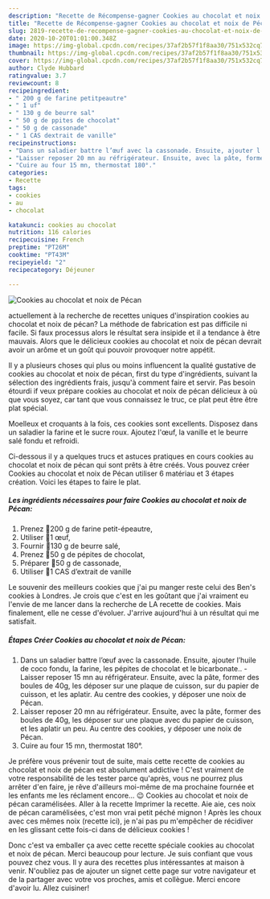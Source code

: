 ```yaml
---
description: "Recette de Récompense-gagner Cookies au chocolat et noix de Pécan"
title: "Recette de Récompense-gagner Cookies au chocolat et noix de Pécan"
slug: 2819-recette-de-recompense-gagner-cookies-au-chocolat-et-noix-de-pecan
date: 2020-10-20T01:01:00.348Z
image: https://img-global.cpcdn.com/recipes/37af2b57f1f8aa30/751x532cq70/cookies-au-chocolat-et-noix-de-pecan-photo-principale-de-la-recette.jpg
thumbnail: https://img-global.cpcdn.com/recipes/37af2b57f1f8aa30/751x532cq70/cookies-au-chocolat-et-noix-de-pecan-photo-principale-de-la-recette.jpg
cover: https://img-global.cpcdn.com/recipes/37af2b57f1f8aa30/751x532cq70/cookies-au-chocolat-et-noix-de-pecan-photo-principale-de-la-recette.jpg
author: Clyde Hubbard
ratingvalue: 3.7
reviewcount: 8
recipeingredient:
- " 200 g de farine petitpeautre"
- " 1 uf"
- " 130 g de beurre sal"
- " 50 g de ppites de chocolat"
- " 50 g de cassonade"
- " 1 CAS dextrait de vanille"
recipeinstructions:
- "Dans un saladier battre l’œuf avec la cassonade. Ensuite, ajouter l’huile de coco fondu, la farine, les pépites de chocolat et le bicarbonate.. Laisser reposer 15 mn au réfrigérateur. Ensuite, avec la pâte, former des boules de 40g, les déposer sur une plaque de cuisson, sur du papier de cuisson, et les aplatir. Au centre des cookies, y déposer une noix de Pécan."
- "Laisser reposer 20 mn au réfrigérateur. Ensuite, avec la pâte, former des boules de 40g, les déposer sur une plaque avec du papier de cuisson, et les aplatir un peu. Au centre des cookies, y déposer une noix de Pécan."
- "Cuire au four 15 mn, thermostat 180°."
categories:
- Recette
tags:
- cookies
- au
- chocolat

katakunci: cookies au chocolat 
nutrition: 116 calories
recipecuisine: French
preptime: "PT26M"
cooktime: "PT43M"
recipeyield: "2"
recipecategory: Déjeuner

---
```



![Cookies au chocolat et noix de Pécan](https://img-global.cpcdn.com/recipes/37af2b57f1f8aa30/751x532cq70/cookies-au-chocolat-et-noix-de-pecan-photo-principale-de-la-recette.jpg)

actuellement à la recherche de recettes uniques d'inspiration cookies au chocolat et noix de pécan? La méthode de fabrication est pas difficile ni facile. Si faux processus alors le résultat sera insipide et il a tendance à être mauvais. Alors que le délicieux cookies au chocolat et noix de pécan devrait avoir un arôme et un goût qui pouvoir provoquer notre appétit.

Il y a plusieurs choses qui plus ou moins influencent la qualité gustative de cookies au chocolat et noix de pécan, first du type d'ingrédients, suivant la sélection des ingrédients frais, jusqu'à comment faire et servir. Pas besoin étourdi if veux prépare cookies au chocolat et noix de pécan délicieux à où que vous soyez, car tant que vous connaissez le truc, ce plat peut être être plat spécial.

Moelleux et croquants à la fois, ces cookies sont excellents. Disposez dans un saladier la farine et le sucre roux. Ajoutez l&#39;œuf, la vanille et le beurre salé fondu et refroidi.


Ci-dessous il y a quelques trucs et astuces pratiques en cours cookies au chocolat et noix de pécan qui sont prêts à être créés. Vous pouvez créer Cookies au chocolat et noix de Pécan utiliser 6 matériau et 3 étapes création. Voici les étapes to faire le plat.

<!--inarticleads1-->

##### Les ingrédients nécessaires pour faire Cookies au chocolat et noix de Pécan:

1. Prenez  🔸200 g de farine petit-épeautre,
1. Utiliser  🔸1 œuf,
1. Fournir  🔸130 g de beurre salé,
1. Prenez  🔸50 g de pépites de chocolat,
1. Préparer  🔸50 g de cassonade,
1. Utiliser  🔸1 CAS d’extrait de vanille


Le souvenir des meilleurs cookies que j&#39;ai pu manger reste celui des Ben&#39;s cookies à Londres. Je crois que c&#39;est en les goûtant que j&#39;ai vraiment eu l&#39;envie de me lancer dans la recherche de LA recette de cookies. Mais finalement, elle ne cesse d&#39;évoluer. J&#39;arrive aujourd&#39;hui à un résultat qui me satisfait. 

<!--inarticleads2-->

##### Étapes Créer Cookies au chocolat et noix de Pécan:

1. Dans un saladier battre l’œuf avec la cassonade. Ensuite, ajouter l’huile de coco fondu, la farine, les pépites de chocolat et le bicarbonate.. - Laisser reposer 15 mn au réfrigérateur. Ensuite, avec la pâte, former des boules de 40g, les déposer sur une plaque de cuisson, sur du papier de cuisson, et les aplatir. Au centre des cookies, y déposer une noix de Pécan.
1. Laisser reposer 20 mn au réfrigérateur. Ensuite, avec la pâte, former des boules de 40g, les déposer sur une plaque avec du papier de cuisson, et les aplatir un peu. Au centre des cookies, y déposer une noix de Pécan.
1. Cuire au four 15 mn, thermostat 180°.


Je préfère vous prévenir tout de suite, mais cette recette de cookies au chocolat et noix de pécan est absolument addictive ! C&#39;est vraiment de votre responsabilité de les tester parce qu&#39;après, vous ne pourrez plus arrêter d&#39;en faire, je rêve d&#39;ailleurs moi-même de ma prochaine fournée et les enfants me les réclament encore… 😉 Cookies au chocolat et noix de pécan caramélisées. Aller à la recette Imprimer la recette. Aie aie, ces noix de pécan caramélisées, c&#39;est mon vrai petit péché mignon ! Après les choux avec ces mêmes noix (recette ici), je n&#39;ai pas pu m&#39;empêcher de récidiver en les glissant cette fois-ci dans de délicieux cookies ! 


Donc c'est va emballer ça avec cette recette spéciale cookies au chocolat et noix de pécan. Merci beaucoup pour lecture. Je suis confiant que vous pouvez chez vous. Il y aura des recettes plus  intéressantes at maison à venir. N'oubliez pas de ajouter un signet cette page sur votre navigateur et de la partager avec votre vos proches, amis et collègue. Merci encore d'avoir lu. Allez cuisiner!
